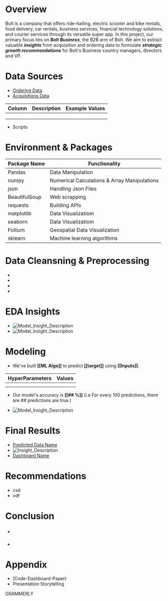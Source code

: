 # **Overview**

Bolt is a company that offers ride-hailing, electric scooter and bike rentals, food delivery, car rentals, business services, financial technology solutions, and courier services through its versatile super app. In this project, our primary focus lies on ***Bolt Business***, the B2B arm of Bolt. We aim to extract valuable ***insights*** from acquisition and ordering data to formulate ***strategic growth recommendations*** for Bolt's Business country managers, directors and VP.


  # **Data Sources**

  - [Ordering Data]([link](https://github.com/Ayman947/EDA-for-Strategic-Business-Growth/blob/main/Analysis%20Data/data-ordering.xlsx))
  - [Acquisitions Data]([link](https://github.com/Ayman947/EDA-for-Strategic-Business-Growth/blob/main/Analysis%20Data/data-acquisition.xlsx))

  
  | Column | Description   | Example Values |
  |--------|---------------|----------------|
  |        |               |                |
  |        |               |                |
  |        |               |                |
  - Scripts





  # **Environment** & **Packages**

  | Package Name | Functionality                 |
  |--------------|-------------------------------|
  | Pandas       | Data Manipulation             |
  | numpy        | Numerical Calculations & Array Manipulations   |
  | json         | Handling Json Files           |
  | BeautifulSoup| Web scrapping                 |
  | requests     | Building APIs                 |
  | matplotlib   | Data Visualizatiom            |
  | seaborn      | Data Visualizatiom            |
  | Follium      | Geospatial Data Visualization |
  | sklearn      | Machine learning algorithms   |




  # **Data Cleansning & Preprocessing**

  -
  -
  -
  -



  # **EDA Insights**

  - ![Model_Insight_Description](link)
  - ![Model_Insight_Description](link)






  # **Modeling**

  - We've built **[[ML Algo]]** to predict **[[target]]** using **[[Inputs]]**.

  | HyperParameters | Values   |
  |-----------------|----------|
  |                 |          |
  |                 |          |

  - Our model's accuracy is **[[## %]]** (i.e For every 100 predictions, there are ## predictions are true.)

  - ![Model_Insight_Description](link)





  # **Final Results**

  - [Predicted Data Name](link)
  - ![Insight_Description](link)
  - [Dashboard Name](link)



  # **Recommendations**

  - csd
  - vdf



  # **Conclusion**

  - ###
  - ###


  # **Appendix**

  - (Code-Dashboard-Paper)
  - Presentation Storytelling


GRAMMERLY
